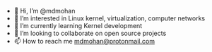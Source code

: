 - 👋 Hi, I’m @mdmohan
- 👀 I’m interested in Linux kernel, virtualization, computer networks
- 🌱 I’m currently learning Kernel development
- 💞️ I’m looking to collaborate on open source projects
- 📫 How to reach me mdmohan@protonmail.com

<!---
mdmohan/mdmohan is a ✨ special ✨ repository because its `README.md` (this file) appears on your GitHub profile.
You can click the Preview link to take a look at your changes.
--->
